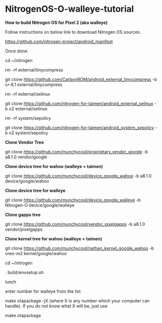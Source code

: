 # NitrogenOS-O-walleye-tutorial

**How to build Nitrogen OS for Pixel 2 (aka walleye)**

Follow instructions on below link to download Nitrogen OS sources.

https://github.com/nitrogen-project/android_manifest

Once done. 

cd ~/nitrogen

rm -rf external/tinycompress

git clone https://github.com/CarbonROM/android_external_tinycompress -b cr-6.1 external/tinycompress

rm -rf external/selinux

git clone https://github.com/nitrogen-for-taimen/android_external_selinux -b o2 external/selinux

rm -rf system/sepolicy

git clone https://github.com/nitrogen-for-taimen/android_system_sepolicy -b o2 system/sepolicy

**Clone Vendor Tree**

git clone https://github.com/munchycool/proprietary_vendor_google -b a8.1.0 vendor/google

**Clone device tree for wahoo (walleye + taimen)**

git clone https://github.com/munchycool/device_google_wahoo -b a8.1.0 device/google/wahoo

**Clone device tree for walleye**

git clone https://github.com/munchycool/device_google_walleye -b Nitrogen-O device/google/walleye

**Clone gapps tree**

git clone https://github.com/munchycool/vendor_pixelgapps -b a8.1.0 vendor/pixelgapps

**Clone kernel tree for wahoo (walleye + taimen)**

git clone https://github.com/munchycool/nathan_kernel_google_wahoo -b oreo-m2 kernel/google/wahoo


cd ~/nitrogen

. build/envsetup.sh

lunch

enter number for walleye from the list

make otapackage -jX (where X is any number which your computer can handle). If you do not know what X will be, just use

make otapackage
